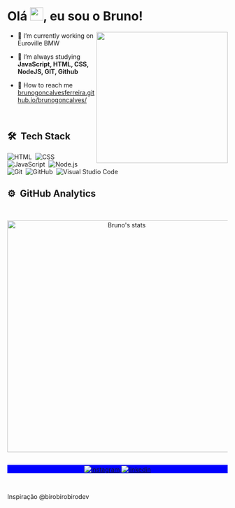 <h1 align="left">Olá <img src="https://raw.githubusercontent.com/kaueMarques/kaueMarques/master/hi.gif" width="30px">, eu sou o Bruno!</h1>


<img align="right" width="300em" height="300em" src="https://github.com/birobirobiro/birobirobiro/blob/master/animation_500_kv8i962g.gif?raw=true"/>

- 🔭  I’m currently working on Euroville BMW

- 🌱  I’m always studying **JavaScript, HTML, CSS, NodeJS, GIT, Github**

- 🚀  How to reach me  [brunogoncalvesferreira.github.io/brunogoncalves/](https://brunogoncalvesferreira.github.io/brunogoncalves/)

<br>

## 🛠 &nbsp;Tech Stack

![HTML](https://img.shields.io/badge/-HTML-05122A?style=flat&logo=HTML5)&nbsp;
![CSS](https://img.shields.io/badge/-CSS-05122A?style=flat&logo=CSS3&logoColor=1572B6)&nbsp;
![JavaScript](https://img.shields.io/badge/-JavaScript-05122A?style=flat&logo=javascript)&nbsp;
![Node.js](https://img.shields.io/badge/-Node.js-05122A?style=flat&logo=node.js)&nbsp;
![Git](https://img.shields.io/badge/-Git-05122A?style=flat&logo=git)&nbsp;
![GitHub](https://img.shields.io/badge/-GitHub-05122A?style=flat&logo=github)&nbsp;
![Visual Studio Code](https://img.shields.io/badge/-VS%20Code-05122A?style=flat&logo=visual-studio-code&logoColor=007ACC)&nbsp;

## ⚙️ &nbsp;GitHub Analytics
<br>

<p align="center">
<img width="530em" src="https://github-readme-stats.vercel.app/api?username=brunogoncalvesferreira&show_icons=true&theme=nightowl" alt="Bruno's stats"/>
</p>

##

<p align="center" style="background:blue">
  <a href="https://www.instagram.com/brunogonferreira/" target="_blank">
 <img align="center" src="https://img.shields.io/badge/-brunogonferreira-05122A?style=flat&logo=instagram" alt="instagram"/>
</a>
<a href="https://www.linkedin.com/in/bruno-gon%C3%A7alves-ferreira-9a4793184/" target="_blank">
  <img align="center" src="https://img.shields.io/badge/-brunogoncalvesferreira-05122A?style=flat&logo=linkedin" alt="linkedin"/>
</a>
</p>
<br/>
<p> Inspiração @birobirobirodev </p>
